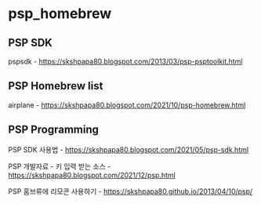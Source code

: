 # psp_homebrew

## PSP SDK

pspsdk - https://skshpapa80.blogspot.com/2013/03/psp-psptoolkit.html

## PSP Homebrew list

airplane - https://skshpapa80.blogspot.com/2021/10/psp-homebrew.html

## PSP Programming

PSP SDK 사용법  - https://skshpapa80.blogspot.com/2021/05/psp-sdk.html

PSP 개발자료 - 키 입력 받는 소스 - https://skshpapa80.blogspot.com/2021/12/psp.html <br />

PSP 홈브류에 리모콘 사용하기 - https://skshpapa80.github.io/2013/04/10/psp/
